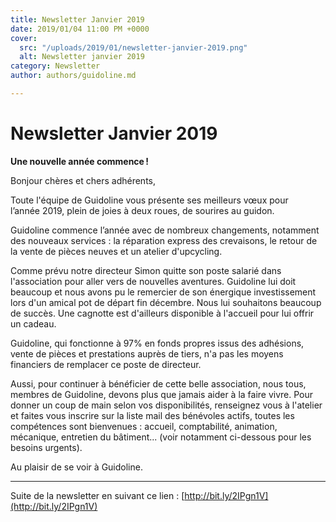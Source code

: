 ```yaml
---
title: Newsletter Janvier 2019
date: 2019/01/04 11:00 PM +0000
cover:
  src: "/uploads/2019/01/newsletter-janvier-2019.png"
  alt: Newsletter janvier 2019
category: Newsletter
author: authors/guidoline.md

---
```

# Newsletter Janvier 2019

**Une nouvelle année commence !**

Bonjour chères et chers adhérents,

Toute l'équipe de Guidoline vous présente ses meilleurs vœux pour l’année 2019, plein de joies à deux roues, de sourires au guidon.

Guidoline commence l’année avec de nombreux changements, notamment des nouveaux services : la réparation express des crevaisons, le retour de la vente de pièces neuves et un atelier d'upcycling.

Comme prévu notre directeur Simon quitte son poste salarié dans l'association pour aller vers de nouvelles aventures. Guidoline lui doit beaucoup et nous avons pu le remercier de son énergique investissement lors d'un amical pot de départ fin décembre. Nous lui souhaitons beaucoup de succès. Une cagnotte est d'ailleurs disponible à l'accueil pour lui offrir un cadeau.

Guidoline, qui fonctionne à 97% en fonds propres issus des adhésions, vente de pièces et prestations auprès de tiers, n'a pas les moyens financiers de remplacer ce poste de directeur.

Aussi, pour continuer à bénéficier de cette belle association, nous tous, membres de Guidoline, devons plus que jamais aider à la faire vivre. Pour donner un coup de main selon vos disponibilités, renseignez vous à l'atelier et faites vous inscrire sur la liste mail des bénévoles actifs, toutes les compétences sont bienvenues : accueil, comptabilité, animation, mécanique, entretien du bâtiment... (voir notamment ci-dessous pour les besoins urgents).

Au plaisir de se voir à Guidoline.

---

Suite de la newsletter en suivant ce lien : [http://bit.ly/2IPgn1V](http://bit.ly/2IPgn1V)
